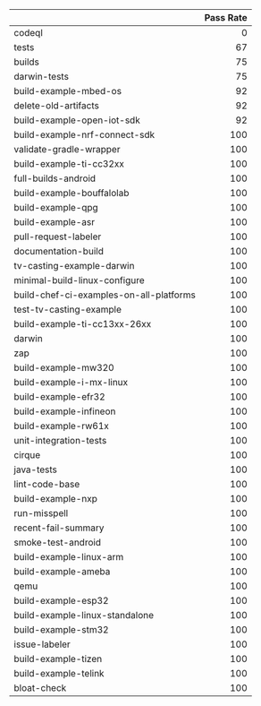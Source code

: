 |                                         |   Pass Rate |
|:----------------------------------------|------------:|
| codeql                                  |           0 |
| tests                                   |          67 |
| builds                                  |          75 |
| darwin-tests                            |          75 |
| build-example-mbed-os                   |          92 |
| delete-old-artifacts                    |          92 |
| build-example-open-iot-sdk              |          92 |
| build-example-nrf-connect-sdk           |         100 |
| validate-gradle-wrapper                 |         100 |
| build-example-ti-cc32xx                 |         100 |
| full-builds-android                     |         100 |
| build-example-bouffalolab               |         100 |
| build-example-qpg                       |         100 |
| build-example-asr                       |         100 |
| pull-request-labeler                    |         100 |
| documentation-build                     |         100 |
| tv-casting-example-darwin               |         100 |
| minimal-build-linux-configure           |         100 |
| build-chef-ci-examples-on-all-platforms |         100 |
| test-tv-casting-example                 |         100 |
| build-example-ti-cc13xx-26xx            |         100 |
| darwin                                  |         100 |
| zap                                     |         100 |
| build-example-mw320                     |         100 |
| build-example-i-mx-linux                |         100 |
| build-example-efr32                     |         100 |
| build-example-infineon                  |         100 |
| build-example-rw61x                     |         100 |
| unit-integration-tests                  |         100 |
| cirque                                  |         100 |
| java-tests                              |         100 |
| lint-code-base                          |         100 |
| build-example-nxp                       |         100 |
| run-misspell                            |         100 |
| recent-fail-summary                     |         100 |
| smoke-test-android                      |         100 |
| build-example-linux-arm                 |         100 |
| build-example-ameba                     |         100 |
| qemu                                    |         100 |
| build-example-esp32                     |         100 |
| build-example-linux-standalone          |         100 |
| build-example-stm32                     |         100 |
| issue-labeler                           |         100 |
| build-example-tizen                     |         100 |
| build-example-telink                    |         100 |
| bloat-check                             |         100 |